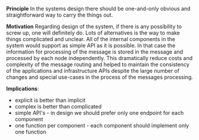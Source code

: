 **Principle**
In the systems design there should be one-and-only obvious and straightforward way to carry the things out.

**Motivation**
Regarding  design of the system, if there is any possibility to screw up, one will definitely do. Lots of alternatives is the way to make things complicated and unclear. All of the internal components in the system would support as simple API as it is possible. In that case the information for processing of the message is stored in the message and processed by each node independently. This dramatically reduce costs and complexity of the message routing and helped to maintain the consistency of the applications and infrastructure APIs despite the large number of changes and special use-cases in the process of the messages processing.

**Implications**:
- explicit is better than implicit
- complex is better than complicated
- simple API's - in design we should prefer only one endpoint for each component
- one function per component - each component should implement only one function